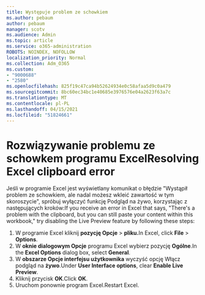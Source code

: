 ```yaml
---
title: Występuje problem ze schowkiem
ms.author: pebaum
author: pebaum
manager: scotv
ms.audience: Admin
ms.topic: article
ms.service: o365-administration
ROBOTS: NOINDEX, NOFOLLOW
localization_priority: Normal
ms.collection: Adm_O365
ms.custom:
- "9000688"
- "2580"
ms.openlocfilehash: 825f19c47ca94b52624934e0c58afaa5d9c0a479
ms.sourcegitcommit: 8bc60ec34bc1e40685e3976576e04a2623f63a7c
ms.translationtype: MT
ms.contentlocale: pl-PL
ms.lasthandoff: 04/15/2021
ms.locfileid: "51824661"
---
```

# <a name="resolving-excel-clipboard-error"></a><span data-ttu-id="4ee14-102">Rozwiązywanie problemu ze schowkem programu Excel</span><span class="sxs-lookup"><span data-stu-id="4ee14-102">Resolving Excel clipboard error</span></span>

<span data-ttu-id="4ee14-103">Jeśli w programie Excel jest wyświetlany komunikat o błędzie "Wystąpił problem ze schowkiem, ale nadal możesz wkleić zawartość w tym skoroszycie", spróbuj wyłączyć funkcję Podgląd na żywo, korzystając z następujących kroków:</span><span class="sxs-lookup"><span data-stu-id="4ee14-103">If you receive an error in Excel that says, "There's a problem with the clipboard, but you can still paste your content within this workbook," try disabling the Live Preview feature by following these steps:</span></span>

1. <span data-ttu-id="4ee14-104">W programie Excel kliknij **pozycję Opcje**  >  **pliku.**</span><span class="sxs-lookup"><span data-stu-id="4ee14-104">In Excel, click **File** > **Options**.</span></span>
3. <span data-ttu-id="4ee14-105">W **oknie dialogowym Opcje** programu Excel wybierz pozycję **Ogólne**.</span><span class="sxs-lookup"><span data-stu-id="4ee14-105">In the **Excel Options** dialog box, select **General**.</span></span>
4. <span data-ttu-id="4ee14-106">W **obszarze Opcje interfejsu użytkownika** wyczyść opcję Włącz podgląd na **żywo**.</span><span class="sxs-lookup"><span data-stu-id="4ee14-106">Under **User Interface options**, clear **Enable Live Preview**.</span></span>
5. <span data-ttu-id="4ee14-107">Kliknij przycisk **OK**.</span><span class="sxs-lookup"><span data-stu-id="4ee14-107">Click **OK**.</span></span>
6. <span data-ttu-id="4ee14-108">Uruchom ponownie program Excel.</span><span class="sxs-lookup"><span data-stu-id="4ee14-108">Restart Excel.</span></span>
